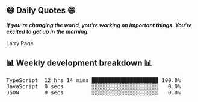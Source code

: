 ## 😄 Daily Quotes 😄

_**If you're changing the world, you're working on important things. You're excited to get up in the morning.**_

Larry Page



## 📊 Weekly development breakdown 📊

<pre>TypeScript  12 hrs 14 mins ████████████████████▉ 100.0%
JavaScript  0 secs         ░░░░░░░░░░░░░░░░░░░░░   0.0%
JSON        0 secs         ░░░░░░░░░░░░░░░░░░░░░   0.0%</pre>